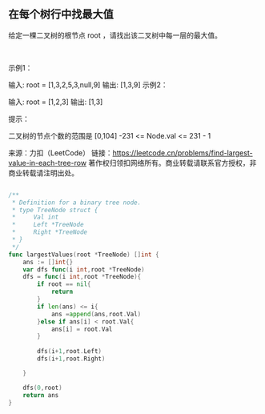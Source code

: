 ## 在每个树行中找最大值
给定一棵二叉树的根节点 root ，请找出该二叉树中每一层的最大值。

 

示例1：



输入: root = [1,3,2,5,3,null,9]
输出: [1,3,9]
示例2：

输入: root = [1,2,3]
输出: [1,3]
 

提示：

二叉树的节点个数的范围是 [0,104]
-231 <= Node.val <= 231 - 1

来源：力扣（LeetCode）
链接：https://leetcode.cn/problems/find-largest-value-in-each-tree-row
著作权归领扣网络所有。商业转载请联系官方授权，非商业转载请注明出处。
```go

/**
 * Definition for a binary tree node.
 * type TreeNode struct {
 *     Val int
 *     Left *TreeNode
 *     Right *TreeNode
 * }
 */
func largestValues(root *TreeNode) []int {
    ans := []int{}
    var dfs func(i int,root *TreeNode)
    dfs = func(i int,root *TreeNode){
        if root == nil{
            return 
        }
        if len(ans) <= i{
            ans =append(ans,root.Val)
        }else if ans[i] < root.Val{
            ans[i] = root.Val
        }
        
        dfs(i+1,root.Left)
        dfs(i+1,root.Right)

    }

    dfs(0,root)
    return ans
}
```

